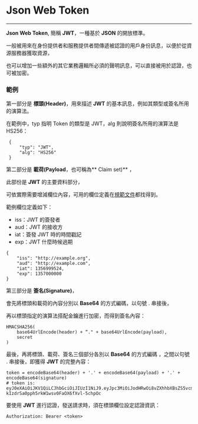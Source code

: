 # Json Web Token

---

**Json Web Token**, 簡稱 **JWT**，一種基於 **JSON** 的開放標準。

一般被用來在身份提供者和服務提供者間傳遞被認證的用戶身份訊息，以便於從資源服務器獲取資源，

也可以增加一些額外的其它業務邏輯所必須的聲明訊息，可以直接被用於認證，也可被加密。

### 範例

第一部分是 **標頭\(Header\)**，用來描述 **JWT** 的基本訊息，例如其類型或簽名所用的演算法。

在範例中，typ 指明 Token 的類型是 JWT，alg 則說明簽名所用的演算法是 HS256：

```
 {
     "typ": "JWT",
     "alg": "HS256"
 } 
```

第二部分是 **載荷\(Payload**，也可稱為** Claim set\)** ，

此部份是 **JWT** 的主要資料部分，

可依實際需要增減欄位內容，可用的欄位定義在[規範文件](https://tools.ietf.org/html/rfc7519)都找得到。

範例欄位定義如下：

* iss：JWT 的簽發者
* aud：JWT 的接收方
* iat：簽發 JWT 時的時間戳記
* exp：JWT 什麼時候過期

```
{
    "iss": "http://example.org",
    "aud": "http://example.com",
    "iat": 1356999524,
    "exp": 1357000000
}
```

第三部分是 **簽名\(Signature\)**，

會先將標頭和載荷的內容分別以 **Base64** 的方式編碼，以句號 . 串接後，

再以標頭指定的演算法搭配金鑰進行加密，而得到簽名內容：

```
HMACSHA256(
    base64UrlEncode(header) + “." + base64UrlEncode(payload),
    secret
)
```

最後，再將標頭、載荷、簽名三個部分各別以 **Base64** 的方式編碼 ，之間以句號 . 串接後，即獲得 **JWT** 的完整內容：

```
token = encodeBase64(header) + '.' + encodeBase64(payload) + '.' + encodeBase64(signature)
# token is:
eyJ0eXAiOiJKV1QiLCJhbGciOiJIUzI1NiJ9.eyJpc3MiOiJodHRwOi8vZXhhbXBsZS5vcmciLCJhdWQiOiJodHRwOi8vZXhhbXBsZS5jb20iLCJpYXQiOjEzNTY5OTk1MjQsImV4cCI6MTM1NzAwMDAwMH0.YgUDoK-kIzdrSa0pph5rkW1wsv0FaOX6fXvl-5chpOc
```

要使用 **JWT** 進行認證，發送請求時，須在標頭欄位設定認證資訊：

```
Authorization: Bearer <token>
```

